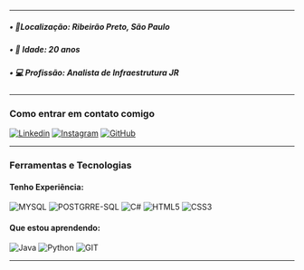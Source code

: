 ---------------------------------------------------------------------------

##### • 📍Localização: Ribeirão Preto, São Paulo
##### • 🎂 Idade: 20 anos
##### • 💻 Profissão: Analista de Infraestrutura JR

---------------------------------------------------------------------------

### Como entrar em contato comigo
[![Linkedin](https://img.shields.io/badge/LinkedIn-0077B5?style=for-the-badge&logo=linkedin&logoColor=white)](https://www.linkedin.com/in/vinicius-palinkas/)
[![Instagram](https://img.shields.io/badge/Instagram-E4405F?style=for-the-badge&logo=instagram&logoColor=white)](https://www.instagram.com/vinipalinkas/)
[![GitHub](https://img.shields.io/badge/GitHub-100000?style=for-the-badge&logo=github&logoColor=white)](https://github.com/vinipalinkas/)

---------------------------------------------------------------------------

### Ferramentas e Tecnologias
#### Tenho Experiência: 
![MYSQL](https://img.shields.io/badge/MySQL-005C84?style=for-the-badge&logo=mysql&logoColor=white)
![POSTGRRE-SQL](https://img.shields.io/badge/PostgreSQL-316192?style=for-the-badge&logo=postgresql&logoColor=white)
![C#](https://img.shields.io/badge/c%23-%23239120.svg?style=for-the-badge&logo=c-sharp&logoColor=white)
![HTML5](https://img.shields.io/badge/html5-%23E34F26.svg?style=for-the-badge&logo=html5&logoColor=white)
![CSS3](https://img.shields.io/badge/css3-%231572B6.svg?style=for-the-badge&logo=css3&logoColor=white)

#### Que estou aprendendo:
![Java](https://img.shields.io/badge/java-%23ED8B00.svg?style=for-the-badge&logo=openjdk&logoColor=white)
![Python](https://img.shields.io/badge/python-3670A0?style=for-the-badge&logo=python&logoColor=ffdd54)
![GIT](https://img.shields.io/badge/GIT-E44C30?style=for-the-badge&logo=git&logoColor=white)

---------------------------------------------------------------------------
